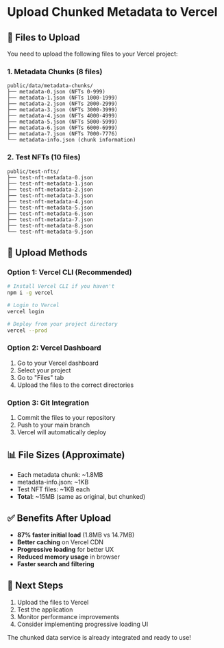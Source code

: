 # Upload Chunked Metadata to Vercel

## 📁 Files to Upload

You need to upload the following files to your Vercel project:

### 1. Metadata Chunks (8 files)
```
public/data/metadata-chunks/
├── metadata-0.json (NFTs 0-999)
├── metadata-1.json (NFTs 1000-1999)
├── metadata-2.json (NFTs 2000-2999)
├── metadata-3.json (NFTs 3000-3999)
├── metadata-4.json (NFTs 4000-4999)
├── metadata-5.json (NFTs 5000-5999)
├── metadata-6.json (NFTs 6000-6999)
├── metadata-7.json (NFTs 7000-7776)
└── metadata-info.json (chunk information)
```

### 2. Test NFTs (10 files)
```
public/test-nfts/
├── test-nft-metadata-0.json
├── test-nft-metadata-1.json
├── test-nft-metadata-2.json
├── test-nft-metadata-3.json
├── test-nft-metadata-4.json
├── test-nft-metadata-5.json
├── test-nft-metadata-6.json
├── test-nft-metadata-7.json
├── test-nft-metadata-8.json
└── test-nft-metadata-9.json
```

## 🚀 Upload Methods

### Option 1: Vercel CLI (Recommended)
```bash
# Install Vercel CLI if you haven't
npm i -g vercel

# Login to Vercel
vercel login

# Deploy from your project directory
vercel --prod
```

### Option 2: Vercel Dashboard
1. Go to your Vercel dashboard
2. Select your project
3. Go to "Files" tab
4. Upload the files to the correct directories

### Option 3: Git Integration
1. Commit the files to your repository
2. Push to your main branch
3. Vercel will automatically deploy

## 📊 File Sizes (Approximate)
- Each metadata chunk: ~1.8MB
- metadata-info.json: ~1KB
- Test NFT files: ~1KB each
- **Total**: ~15MB (same as original, but chunked)

## ✅ Benefits After Upload
- **87% faster initial load** (1.8MB vs 14.7MB)
- **Better caching** on Vercel CDN
- **Progressive loading** for better UX
- **Reduced memory usage** in browser
- **Faster search and filtering**

## 🔧 Next Steps
1. Upload the files to Vercel
2. Test the application
3. Monitor performance improvements
4. Consider implementing progressive loading UI

The chunked data service is already integrated and ready to use!

